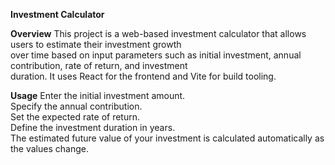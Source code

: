 
**Investment Calculator**

**Overview**
This project is a web-based investment calculator that allows users to estimate their investment growth <br> over time based on input parameters such as initial investment, annual contribution, rate of return, and investment<br> duration. It uses React for the frontend and Vite for build tooling.

**Usage**
Enter the initial investment amount.<br>
Specify the annual contribution.<br>
Set the expected rate of return.<br>
Define the investment duration in years.<br>
The estimated future value of your investment is calculated automatically as the values change.<br>


